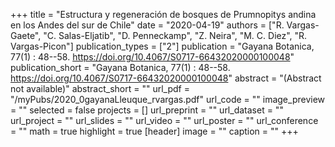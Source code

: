 +++
title = "Estructura y regeneración de bosques de Prumnopitys andina en los Andes del sur de Chile"
date = "2020-04-19"
authors = ["R. Vargas-Gaete", "C. Salas-Eljatib", "D. Penneckamp", "Z. Neira", "M. C. Diez", "R. Vargas-Picon"]
publication_types = ["2"]
publication = "Gayana Botanica, 77(1) : 48--58. https://doi.org/10.4067/S0717-66432020000100048"
publication_short = "Gayana Botanica, 77(1) : 48--58. https://doi.org/10.4067/S0717-66432020000100048"
abstract = "(Abstract not available)"
abstract_short = ""
url_pdf = "/myPubs/2020_0gayanaLleuque_rvargas.pdf"
url_code = ""
image_preview = ""
selected = false
projects = []
url_preprint = ""
url_dataset = ""
url_project = ""
url_slides = ""
url_video = ""
url_poster = ""
url_conference = ""
math = true
highlight = true
[header]
image = ""
caption = ""
+++
